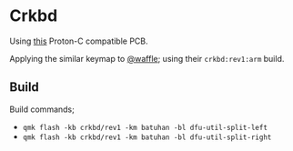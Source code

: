 # Crkbd

Using [this](https://github.com/ItsWaffle/waffle_corne) Proton-C compatible PCB.

Applying the similar keymap to [@waffle](https://github.com/ItsWaffle/waffle_corne);
using their `crkbd:rev1:arm` build.

## Build

Build commands;

* `qmk flash -kb crkbd/rev1 -km batuhan -bl dfu-util-split-left`
* `qmk flash -kb crkbd/rev1 -km batuhan -bl dfu-util-split-right`
